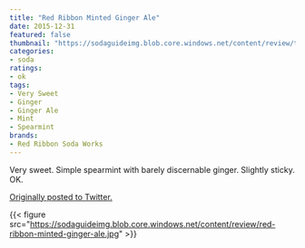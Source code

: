 ```yaml
---
title: "Red Ribbon Minted Ginger Ale"
date: 2015-12-31
featured: false
thumbnail: "https://sodaguideimg.blob.core.windows.net/content/review/thumbs/red-ribbon-minted-ginger-ale.jpg"
categories:
- soda
ratings:
- ok
tags:
- Very Sweet
- Ginger
- Ginger Ale
- Mint
- Spearmint
brands:
- Red Ribbon Soda Works
---
```


Very sweet. Simple spearmint with barely discernable ginger. Slightly sticky. OK. 

[Originally posted to Twitter.](https://twitter.com/Cavorter/status/682810345107238913)

{{< figure src="https://sodaguideimg.blob.core.windows.net/content/review/red-ribbon-minted-ginger-ale.jpg" >}}
